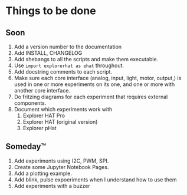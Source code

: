 # Things to be done

## Soon

1. Add a version number to the documentation
1. Add INSTALL, CHANGELOG
1. Add shebangs to all the scripts and make them executable.
1. Use `import explorerhat as ehat` throughout.
1. Add docstring comments to each script.
1. Make sure each core interface (analog, input, light, motor, output,)
is used in one or more experiments on its one, and one or more with
another core interface.
1. Do fritzing diagrams for each experiment that
requires external components.
1. Document which experiments work with
    1. Explorer HAT Pro
    1. Explorer HAT (original version)
    1. Explorer pHat

## Someday™

1. Add experiments using I2C, PWM, SPI.
1. Create some Jupyter Notebook Pages.
1. Add a plotting example.
1. Add blink, pulse expoeriments when I understand how to use them
1. Add experiments with a buzzer